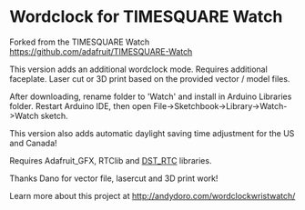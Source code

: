 Wordclock for TIMESQUARE Watch
================

Forked from the TIMESQUARE Watch https://github.com/adafruit/TIMESQUARE-Watch

This version adds an additional wordclock mode. Requires additional faceplate. Laser cut or 3D print based on the provided vector / model files. 

After downloading, rename folder to 'Watch' and install in Arduino Libraries folder. Restart Arduino IDE, then open File->Sketchbook->Library->Watch->Watch sketch.

This version also adds automatic daylight saving time adjustment for the US and Canada!

Requires Adafruit_GFX, RTClib and [DST_RTC](https://github.com/andydoro/DST_RTC) libraries.

Thanks Dano for vector file, lasercut and 3D print work!

Learn more about this project at http://andydoro.com/wordclockwristwatch/

